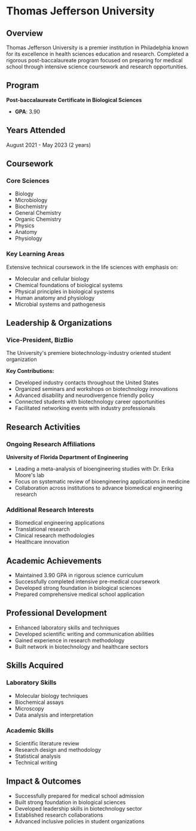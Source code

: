 # Thomas Jefferson University

## Overview

Thomas Jefferson University is a premier institution in Philadelphia known for its excellence in health sciences education and research. Completed a rigorous post-baccalaureate program focused on preparing for medical school through intensive science coursework and research opportunities.

## Program

**Post-baccalaureate Certificate in Biological Sciences**
- **GPA**: 3.90

## Years Attended

August 2021 - May 2023 (2 years)

## Coursework

### Core Sciences
- Biology
- Microbiology
- Biochemistry
- General Chemistry
- Organic Chemistry
- Physics
- Anatomy
- Physiology

### Key Learning Areas
Extensive technical coursework in the life sciences with emphasis on:
- Molecular and cellular biology
- Chemical foundations of biological systems
- Physical principles in biological systems
- Human anatomy and physiology
- Microbial systems and pathogenesis

## Leadership & Organizations

### Vice-President, BizBio
The University's premiere biotechnology-industry oriented student organization

**Key Contributions:**
- Developed industry contacts throughout the United States
- Organized seminars and workshops on biotechnology innovations
- Advanced disability and neurodivergence friendly policy
- Connected students with biotechnology career opportunities
- Facilitated networking events with industry professionals

## Research Activities

### Ongoing Research Affiliations

**University of Florida Department of Engineering**
- Leading a meta-analysis of bioengineering studies with Dr. Erika Moore's lab
- Focus on systematic review of bioengineering applications in medicine
- Collaboration across institutions to advance biomedical engineering research

### Additional Research Interests
- Biomedical engineering applications
- Translational research
- Clinical research methodologies
- Healthcare innovation

## Academic Achievements

- Maintained 3.90 GPA in rigorous science curriculum
- Successfully completed intensive pre-medical coursework
- Developed strong foundation in biological sciences
- Prepared comprehensive medical school application

## Professional Development

- Enhanced laboratory skills and techniques
- Developed scientific writing and communication abilities
- Gained experience in research methodology
- Built network in biotechnology and healthcare sectors

## Skills Acquired

### Laboratory Skills
- Molecular biology techniques
- Biochemical assays
- Microscopy
- Data analysis and interpretation

### Academic Skills
- Scientific literature review
- Research design and methodology
- Statistical analysis
- Technical writing

## Impact & Outcomes

- Successfully prepared for medical school admission
- Built strong foundation in biological sciences
- Developed leadership skills in biotechnology sector
- Established research collaborations
- Advanced inclusive policies in student organizations